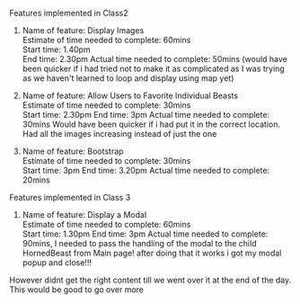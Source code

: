 Features implemented in Class2
1. Name of feature: Display Images   
Estimate of time needed to complete: 60mins   
Start time: 1.40pm  
End time:   2.30pm
Actual time needed to complete:  50mins (would have been quicker if i had tried not to make it as complicated as I was trying as we haven't learned to loop and display using map yet)

2. Name of feature: Allow Users to Favorite Individual Beasts   
Estimate of time needed to complete: 30mins   
Start time: 2.30pm
End time:  3pm
Actual time needed to complete: 30mins Would have been quicker if i had put it in the correct location. Had all the images increasing instead of just the one

3. Name of feature: Bootstrap   
Estimate of time needed to complete: 30mins   
Start time: 3pm
End time: 3.20pm
Actual time needed to complete:  20mins

Features implemented in Class 3   
1.  Name of feature: Display a Modal   
Estimate of time needed to complete: 60mins   
Start time: 1.30pm
End time: 3pm
Actual time needed to complete:  90mins, I needed to pass the handling of the modal to the child HornedBeast from Main page! after doing that it works i got my modal popup and close!!!

However didnt get the right content till we went over it at the end of the day. This would be good to go over more
